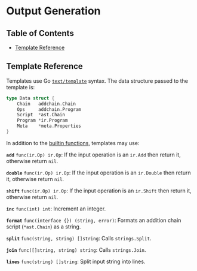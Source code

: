 # Output Generation

## Table of Contents

* [Template Reference](#template-reference)


## Template Reference

Templates use Go [`text/template`](https://pkg.go.dev/text/template) syntax. The data structure passed
to the template is:

```go
type Data struct {
	Chain   addchain.Chain
	Ops     addchain.Program
	Script  *ast.Chain
	Program *ir.Program
	Meta    *meta.Properties
}
```

In addition to the [builtin functions](https://pkg.go.dev/text/template#hdr-Functions),
templates may use:


**`add`** `func(ir.Op) ir.Op`: If the input operation is an `ir.Add` then return it, otherwise return `nil`.

**`double`** `func(ir.Op) ir.Op`: If the input operation is an `ir.Double` then return it, otherwise return `nil`.

**`shift`** `func(ir.Op) ir.Op`: If the input operation is an `ir.Shift` then return it, otherwise return `nil`.

**`inc`** `func(int) int`: Increment an integer.

**`format`** `func(interface {}) (string, error)`: Formats an addition chain script (`*ast.Chain`) as a string.

**`split`** `func(string, string) []string`: Calls `strings.Split`.

**`join`** `func([]string, string) string`: Calls `strings.Join`.

**`lines`** `func(string) []string`: Split input string into lines.

